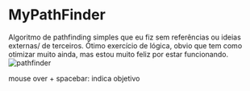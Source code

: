 # MyPathFinder
Algoritmo de pathfinding simples que eu fiz sem referências ou ideias externas/ de terceiros. 
Ótimo exercício de lógica, obvio que tem como otimizar muito ainda, mas estou muito feliz por estar funcionando.
![pathfinder](https://i.imgur.com/OAmh4he.png)

mouse over + spacebar: indica objetivo
